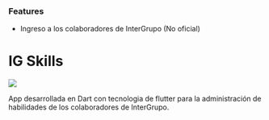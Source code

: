 ### Features

- Ingreso a los colaboradores de InterGrupo (No oficial)



# IG Skills

![](https://i.imgur.com/6SZeZDr.png)

App desarrollada en Dart con tecnologia de flutter para la administración de habilidades de los colaboradores de InterGrupo. 

